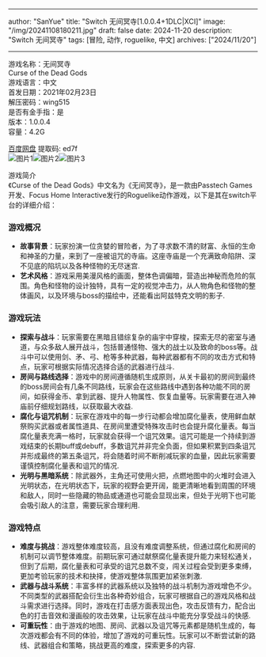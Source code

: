 
---
author: "SanYue"
title: "Switch 无间冥寺[1.0.0.4+1DLC|XCI]"
image: "/img/20241108180211.jpg"
draft: false
date: 2024-11-20
description: "Switch 无间冥寺"
tags: [冒险, 动作, roguelike, 中文]
archives: ["2024/11/20"]

---

游戏名称：无间冥寺   
Curse of the Dead Gods    
游戏语言：中文  
首发日期：2021年02月23日  
解压密码：wing515  
是否有金手指：是  
版本：1.0.0.4   
容量：4.2G

[百度网盘](https//pan.baidu.com/s/1w9cIk3ZsBKtdT4VRtLxXQg) 提取码: ed7f  
![图片1](/img/3723c9.jpg)![图片2](/img/178c82.jpg)![图片3](/img/9e7e16.jpg)  

游戏简介  
《Curse of the Dead Gods》中文名为《无间冥寺》，是一款由Passtech Games开发、Focus Home Interactive发行的Roguelike动作游戏，以下是其在switch平台的详细介绍：

### 游戏概况
- **故事背景**：玩家扮演一位贪婪的冒险者，为了寻求数不清的财富、永恒的生命和神圣的力量，来到了一座被诅咒的寺庙。这座寺庙是一个充满致命陷阱、深不见底的陷坑以及各种怪物的无尽迷宫.
- **艺术风格**：游戏采用美漫风格的画面，整体色调偏暗，营造出神秘而危险的氛围。角色和怪物的设计独特，具有一定的视觉冲击力，从人物角色和怪物的整体画风，以及环境与boss的描绘中，还能看出阿兹特克文明的影子.

### 游戏玩法
- **探索与战斗**：玩家需要在黑暗且错综复杂的庙宇中穿梭，探索无尽的密室与通道，与众多敌人展开战斗，包括普通怪物、强大的战士以及致命的boss等。战斗中可以使用剑、矛、弓、枪等多种武器，每种武器都有不同的攻击方式和特点，玩家可根据实际情况选择合适的武器进行战斗.
- **房间与路线选择**：游戏中的房间遵循随机生成原则，从关卡最初的房间到最终的boss房间会有几条不同路线，玩家会在这些路线中遇到各种功能不同的房间，如获得金币、拿到武器、提升人物属性、恢复血量等。玩家需要在进入神庙前仔细规划路线，以获取最大收益.
- **腐化与诅咒机制**：玩家在游戏中的每一步行动都会增加腐化量表，使用鲜血献祭购买武器或者属性道具、在房间里遭受特殊攻击时也会提升腐化量表。每当腐化量表充满一格时，玩家就会获得一个诅咒效果。诅咒可能是一个持续到游戏结束的长期buff或debuff，多数诅咒并非完全负面，但如果积累到四条诅咒并形成最终的第五条诅咒，将会随着时间不断削减玩家的血量，因此玩家需要谨慎控制腐化量表和诅咒的情况.
- **光明与黑暗系统**：除武器外，主角还可使用火把，点燃地图中的火堆时会进入光明状态，在光明状态下，玩家的视野会更开阔，能更清晰地看到周围的环境和敌人，同时一些隐藏的物品或通道也可能会显现出来，但处于光明下也可能会吸引敌人的注意，需要玩家合理利用.

### 游戏特点
- **难度与挑战**：游戏整体难度较高，且没有难度调整系统，但通过腐化和房间的机制可以调节整体难度。前期玩家可通过献祭腐化量表提升能力来轻松通关，但到了后期，腐化量表和可承受的诅咒总数不变，闯关过程会受到更多束缚，更加考验玩家的技术和抉择，使游戏整体氛围更加紧张刺激.
- **武器与战斗系统**：丰富多样的武器系统以及独特的战斗机制为游戏增色不少。不同类型的武器搭配会衍生出各种奇妙组合，玩家可根据自己的游戏风格和战斗需求进行选择。同时，游戏在打击感方面表现出色，攻击反馈有力，配合出色的打击音效和漫画般的攻击效果，让玩家在战斗中能充分享受战斗的快感.
- **可重玩性**：由于游戏的地图、房间、武器以及诅咒等元素都是随机生成的，每次游戏都会有不同的体验，增加了游戏的可重玩性。玩家可以不断尝试新的路线、武器组合和策略，挑战更高的难度，探索更多的内容. 
